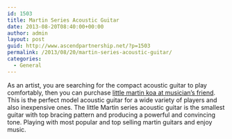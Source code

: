 ```yaml
---
id: 1503
title: Martin Series Acoustic Guitar
date: 2013-08-20T08:40:00+00:00
author: admin
layout: post
guid: http://www.ascendpartnership.net/?p=1503
permalink: /2013/08/20/martin-series-acoustic-guitar/
categories:
  - General
---
```

As an artist, you are searching for the compact acoustic guitar to play comfortably, then you can purchase [little martin koa at musician&#8217;s friend](http://www.musiciansfriend.com/guitars/martin-little-martin-series-acoustic-guitar). This is the perfect model acoustic guitar for a wide variety of players and also inexpensive ones. The little Martin series acoustic guitar is the smallest guitar with top bracing pattern and producing a powerful and convincing tone. Playing with most popular and top selling martin guitars and enjoy music.